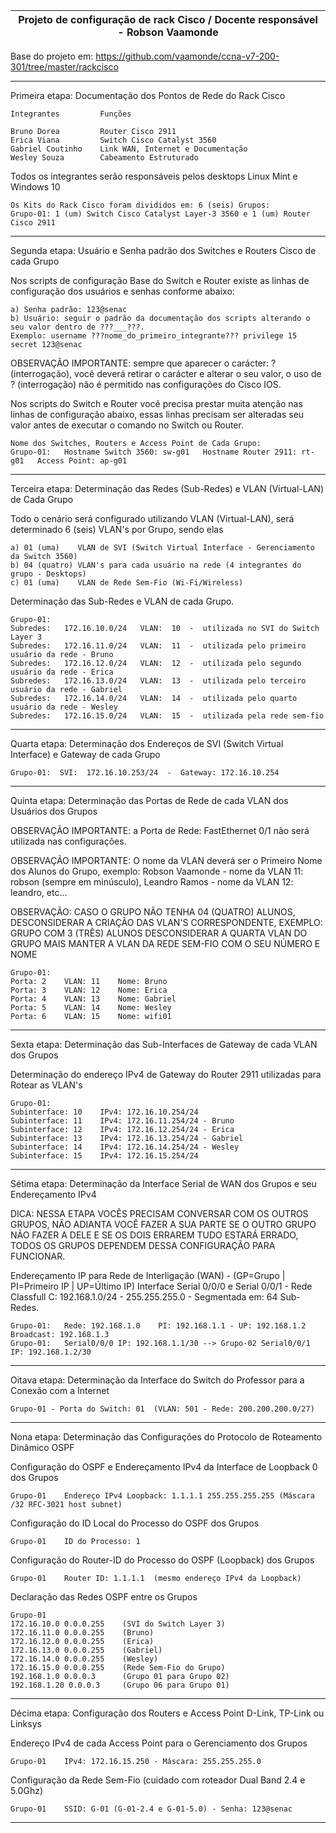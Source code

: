 |Projeto de configuração de rack Cisco / Docente responsável - Robson Vaamonde|
| ----- |

Base do projeto em: https://github.com/vaamonde/ccna-v7-200-301/tree/master/rackcisco

---

Primeira etapa: Documentação dos Pontos de Rede do Rack Cisco

    Integrantes         Funções
    
    Bruno Dorea         Router Cisco 2911
    Erica Viana         Switch Cisco Catalyst 3560
    Gabriel Coutinho    Link WAN, Internet e Documentação
    Wesley Souza        Cabeamento Estruturado

Todos os integrantes serão responsáveis pelos desktops Linux Mint e Windows 10

	Os Kits do Rack Cisco foram divididos em: 6 (seis) Grupos:
	Grupo-01: 1 (um) Switch Cisco Catalyst Layer-3 3560 e 1 (um) Router Cisco 2911

---

Segunda etapa: Usuário e Senha padrão dos Switches e Routers Cisco de cada Grupo

Nos scripts de configuração Base do Switch e Router existe as linhas de configuração dos usuários e senhas conforme abaixo:

    a) Senha padrão: 123@senac
    b) Usuário: seguir o padrão da documentação dos scripts alterando o seu valor dentro de ???___???.
	Exemplo: username ???nome_do_primeiro_integrante??? privilege 15 secret 123@senac

OBSERVAÇÃO IMPORTANTE: sempre que aparecer o carácter: ? (interrogação), você deverá retirar o carácter e alterar o seu valor, o uso de ? (interrogação) não é permitido nas configurações do Cisco IOS.

Nos scripts do Switch e Router você precisa prestar muita atenção nas linhas de configuração abaixo, essas linhas precisam ser alteradas seu valor antes de executar o comando no Switch ou Router.

    Nome dos Switches, Routers e Access Point de Cada Grupo:
    Grupo-01:   Hostname Switch 3560: sw-g01   Hostname Router 2911: rt-g01   Access Point: ap-g01

---

Terceira etapa: Determinação das Redes (Sub-Redes) e VLAN (Virtual-LAN) de Cada Grupo

Todo o cenário será configurado utilizando VLAN (Virtual-LAN), será determinado 6 (seis) VLAN's por Grupo, sendo elas

    a) 01 (uma)    VLAN de SVI (Switch Virtual Interface - Gerenciamento da Switch 3560)
    b) 04 (quatro) VLAN's para cada usuário na rede (4 integrantes do grupo - Desktops)
    c) 01 (uma)    VLAN de Rede Sem-Fio (Wi-Fi/Wireless)

Determinação das Sub-Redes e VLAN de cada Grupo.

    Grupo-01:
    Subredes:   172.16.10.0/24   VLAN:  10  -  utilizada no SVI do Switch Layer 3
    Subredes:   172.16.11.0/24   VLAN:  11  -  utilizada pelo primeiro usuário da rede - Bruno
    Subredes:   172.16.12.0/24   VLAN:  12  -  utilizada pelo segundo usuário da rede - Erica
    Subredes:   172.16.13.0/24   VLAN:  13  -  utilizada pelo terceiro usuário da rede - Gabriel
    Subredes:   172.16.14.0/24   VLAN:  14  -  utilizada pelo quarto usuário da rede - Wesley
    Subredes:   172.16.15.0/24   VLAN:  15  -  utilizada pela rede sem-fio

---

Quarta etapa: Determinação dos Endereços de SVI (Switch Virtual Interface) e Gateway de cada Grupo

    Grupo-01:  SVI:  172.16.10.253/24  -  Gateway: 172.16.10.254

---

Quinta etapa: Determinação das Portas de Rede de cada VLAN dos Usuários dos Grupos

OBSERVAÇÃO IMPORTANTE: a Porta de Rede: FastEthernet 0/1 não será utilizada nas configurações.

OBSERVAÇÃO IMPORTANTE: O nome da VLAN deverá ser o Primeiro Nome dos Alunos do Grupo, exemplo: Robson Vaamonde - nome da VLAN 11: robson (sempre em minúsculo), Leandro Ramos - nome da VLAN 12: leandro, etc...

OBSERVAÇÃO: CASO O GRUPO NÃO TENHA 04 (QUATRO) ALUNOS, DESCONSIDERAR A CRIAÇÃO DAS VLAN'S CORRESPONDENTE, EXEMPLO: GRUPO COM 3 (TRÊS) ALUNOS DESCONSIDERAR A QUARTA VLAN DO GRUPO MAIS MANTER A VLAN DA REDE SEM-FIO COM O SEU NÚMERO E NOME

    Grupo-01:
    Porta: 2    VLAN: 11    Nome: Bruno
    Porta: 3    VLAN: 12    Nome: Erica
    Porta: 4    VLAN: 13    Nome: Gabriel
    Porta: 5    VLAN: 14    Nome: Wesley
    Porta: 6    VLAN: 15    Nome: wifi01

---

Sexta etapa: Determinação das Sub-Interfaces de Gateway de cada VLAN dos Grupos

Determinação do endereço IPv4 de Gateway do Router 2911 utilizadas para Rotear as VLAN's

    Grupo-01:   
    Subinterface: 10    IPv4: 172.16.10.254/24
    Subinterface: 11    IPv4: 172.16.11.254/24 - Bruno
    Subinterface: 12    IPv4: 172.16.12.254/24 - Erica
    Subinterface: 13    IPv4: 172.16.13.254/24 - Gabriel
    Subinterface: 14    IPv4: 172.16.14.254/24 - Wesley
    Subinterface: 15    IPv4: 172.16.15.254/24

---

Sétima etapa: Determinação da Interface Serial de WAN dos Grupos e seu Endereçamento IPv4

DICA: NESSA ETAPA VOCÊS PRECISAM CONVERSAR COM OS OUTROS GRUPOS, NÃO ADIANTA VOCÊ FAZER A SUA PARTE SE O OUTRO GRUPO NÃO FAZER A DELE E SE OS DOIS ERRAREM TUDO ESTARÁ ERRADO, TODOS OS GRUPOS DEPENDEM DESSA CONFIGURAÇÃO PARA FUNCIONAR.

Endereçamento IP para Rede de Interligação (WAN) - (GP=Grupo | PI=Primeiro IP | UP=Último IP)
Interface Serial 0/0/0 e Serial 0/0/1 - Rede Classfull C: 192.168.1.0/24 - 255.255.255.0 - Segmentada em: 64 Sub-Redes.

    Grupo-01:	Rede: 192.168.1.0    PI: 192.168.1.1 - UP: 192.168.1.2    Broadcast: 192.168.1.3
    Grupo-01:	Serial0/0/0 IP: 192.168.1.1/30 --> Grupo-02 Serial0/0/1 IP: 192.168.1.2/30

---

Oitava etapa: Determinação da Interface do Switch do Professor para a Conexão com a Internet

    Grupo-01 - Porta do Switch: 01	(VLAN: 501 - Rede: 200.200.200.0/27)

---

Nona etapa: Determinação das Configurações do Protocolo de Roteamento Dinâmico OSPF

Configuração do OSPF e Endereçamento IPv4 da Interface de Loopback 0 dos Grupos

    Grupo-01	Endereço IPv4 Loopback: 1.1.1.1 255.255.255.255 (Máscara /32 RFC-3021 host subnet)

Configuração do ID Local do Processo do OSPF dos Grupos

    Grupo-01	ID do Processo: 1

Configuração do Router-ID do Processo do OSPF (Loopback) dos Grupos

    Grupo-01	Router ID: 1.1.1.1	(mesmo endereço IPv4 da Loopback)

Declaração das Redes OSPF entre os Grupos

    Grupo-01
	172.16.10.0 0.0.0.255    (SVI do Switch Layer 3)
	172.16.11.0 0.0.0.255    (Bruno)
	172.16.12.0 0.0.0.255    (Erica)
	172.16.13.0 0.0.0.255    (Gabriel)
	172.16.14.0 0.0.0.255    (Wesley)
	172.16.15.0 0.0.0.255    (Rede Sem-Fio do Grupo)
	192.168.1.0 0.0.0.3      (Grupo 01 para Grupo 02)
	192.168.1.20 0.0.0.3     (Grupo 06 para Grupo 01)

---

Décima etapa: Configuração dos Routers e Access Point D-Link, TP-Link ou Linksys

Endereço IPv4 de cada Access Point para o Gerenciamento dos Grupos

    Grupo-01	IPv4: 172.16.15.250 - Máscara: 255.255.255.0

Configuração da Rede Sem-Fio (cuidado com roteador Dual Band 2.4 e 5.0Ghz)

    Grupo-01    SSID: G-01 (G-01-2.4 e G-01-5.0) - Senha: 123@senac

---
